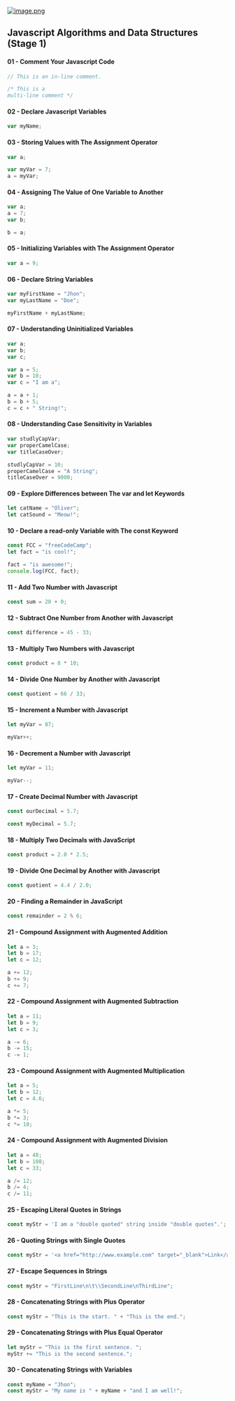 [![image.png](https://i.postimg.cc/0yFRvh8C/image.png)](https://postimg.cc/68r1Lj47)

## Javascript Algorithms and Data Structures (Stage 1)

#### 01 - Comment Your Javascript Code

```js
// This is an in-line comment.

/* This is a
multi-line comment */
```

#### 02 - Declare Javascript Variables

```js
var myName;
```

#### 03 - Storing Values with The Assignment Operator

```js
var a;

var myVar = 7;
a = myVar;
```

#### 04 - Assigning The Value of One Variable to Another

```js
var a;
a = 7;
var b;

b = a;
```

#### 05 - Initializing Variables with The Assignment Operator

```js
var a = 9;
```

#### 06 - Declare String Variables

```js
var myFirstName = "Jhon";
var myLastName = "Doe";

myFirstName + myLastName;
```

#### 07 - Understanding Uninitialized Variables

```js
var a;
var b;
var c;

var a = 5;
var b = 10;
var c = "I am a";

a = a + 1;
b = b + 5;
c = c + " String!";
```

#### 08 - Understanding Case Sensitivity in Variables

```js
var studlyCapVar;
var properCamelCase;
var titleCaseOver;

studlyCapVar = 10;
properCamelCase = "A String";
titleCaseOver = 9000;
```

#### 09 - Explore Differences between The var and let Keywords

```js
let catName = "Oliver";
let catSound = "Meow!";
```

#### 10 - Declare a read-only Variable with The const Keyword

```js
const FCC = "freeCodeCamp";
let fact = "is cool!";

fact = "is awesome!";
console.log(FCC, fact);
```

#### 11 - Add Two Number with Javascript

```js
const sum = 20 + 0;
```

#### 12 - Subtract One Number from Another with Javascript

```js
const difference = 45 - 33;
```

#### 13 - Multiply Two Numbers with Javascript

```js
const product = 8 * 10;
```

#### 14 - Divide One Number by Another with Javascript

```js
const quotient = 66 / 33;
```

#### 15 - Increment a Number with Javascript

```js
let myVar = 87;

myVar++;
```

#### 16 - Decrement a Number with Javascript

```js
let myVar = 11;

myVar--;
```

#### 17 - Create Decimal Number with Javascript

```js
const ourDecimal = 5.7;

const myDecimal = 5.7;
```

#### 18 - Multiply Two Decimals with JavaScript

```js
const product = 2.0 * 2.5;
```

#### 19 - Divide One Decimal by Another with Javascript

```js
const quotient = 4.4 / 2.0;
```

#### 20 - Finding a Remainder in JavaScript

```js
const remainder = 2 % 6;
```

#### 21 - Compound Assignment with Augmented Addition

```js
let a = 3;
let b = 17;
let c = 12;

a += 12;
b += 9;
c += 7;
```

#### 22 - Compound Assignment with Augmented Subtraction

```js
let a = 11;
let b = 9;
let c = 3;

a -= 6;
b -= 15;
c -= 1;
```

#### 23 - Compound Assignment with Augmented Multiplication

```js
let a = 5;
let b = 12;
let c = 4.6;

a *= 5;
b *= 3;
c *= 10;
```

#### 24 - Compound Assignment with Augmented Division

```js
let a = 48;
let b = 108;
let c = 33;

a /= 12;
b /= 4;
c /= 11;
```

#### 25 - Escaping Literal Quotes in Strings

```js
const myStr = 'I am a "double quoted" string inside "double quotes".';
```

#### 26 - Quoting Strings with Single Quotes

```js
const myStr = '<a href="http://www.example.com" target="_blank">Link</a>';
```

#### 27 - Escape Sequences in Strings

```js
const myStr = "FirstLine\n\t\\SecondLine\nThirdLine";
```

#### 28 - Concatenating Strings with Plus Operator

```js
const myStr = "This is the start. " + "This is the end.";
```

#### 29 - Concatenating Strings with Plus Equal Operator

```js
let myStr = "This is the first sentence. ";
myStr += "This is the second sentence.";
```

#### 30 - Concatenating Strings with Variables

```js
const myName = "Jhon";
const myStr = "My name is " + myName + "and I am well!";
```
